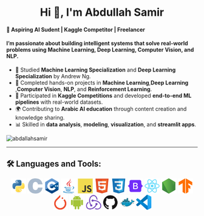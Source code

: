 <h1 align="center">Hi 👋, I'm Abdullah Samir</h1>

#### 🚀 Aspiring AI Sudent | Kaggle Competitor | Freelancer
#### I’m passionate about building intelligent systems that solve real-world problems using Machine Learning, Deep Learning, Computer Vision, and NLP.

- 🔬 Studied **Machine Learning Specialization** and **Deep Learning Specialization** by Andrew Ng.
- 🤖 Completed hands-on projects in **Machine Learning**,**Deep Learning** ,**Computer Vision**, **NLP**, and **Reinforcement Learning**.
- 🧠 Participated in **Kaggle Competitions** and developed **end-to-end ML pipelines** with real-world datasets.
- 🌍 Contributing to **Arabic AI education** through content creation and knowledge sharing.
- 📊 Skilled in **data analysis**, **modeling**, **visualization**, and **streamlit apps**.

<p align="left"> <img src="https://komarev.com/ghpvc/?username=abdallahsamir&label=Profile%20views&color=0e75b6&style=flat" alt="abdallahsamir" /> </p>

---
## 🛠 Languages and Tools:

<p align="center">
  <img src="https://raw.githubusercontent.com/devicons/devicon/master/icons/python/python-original.svg" width="40" />
  <img src="https://raw.githubusercontent.com/devicons/devicon/master/icons/c/c-original.svg" width="40" />
  <img src="https://raw.githubusercontent.com/devicons/devicon/master/icons/cplusplus/cplusplus-original.svg" width="40" />
  <img src="https://raw.githubusercontent.com/devicons/devicon/master/icons/java/java-original.svg" width="40" />
  <img src="https://raw.githubusercontent.com/devicons/devicon/master/icons/javascript/javascript-original.svg" width="40" />
  <img src="https://raw.githubusercontent.com/devicons/devicon/master/icons/html5/html5-original.svg" width="40" />
  <img src="https://raw.githubusercontent.com/devicons/devicon/master/icons/css3/css3-original.svg" width="40" />
  <img src="https://raw.githubusercontent.com/devicons/devicon/master/icons/bootstrap/bootstrap-plain.svg" width="40" />
  <img src="https://raw.githubusercontent.com/devicons/devicon/master/icons/react/react-original.svg" width="40" />
  <img src="https://raw.githubusercontent.com/devicons/devicon/master/icons/nodejs/nodejs-original.svg" width="40" />
  <img src="https://raw.githubusercontent.com/devicons/devicon/master/icons/tensorflow/tensorflow-original.svg" width="40" />
  <img src="https://raw.githubusercontent.com/devicons/devicon/master/icons/pytorch/pytorch-original.svg" width="40" />
  <img src="https://raw.githubusercontent.com/devicons/devicon/master/icons/android/android-original.svg" width="40" />
  <img src="https://raw.githubusercontent.com/devicons/devicon/master/icons/redux/redux-original.svg" width="40" />
  <img src="https://raw.githubusercontent.com/devicons/devicon/master/icons/github/github-original.svg" width="40" />
  <img src="https://raw.githubusercontent.com/devicons/devicon/master/icons/docker/docker-original.svg" width="40" />
  <img src="https://raw.githubusercontent.com/devicons/devicon/master/icons/vscode/vscode-original.svg" width="40" />
</p>
